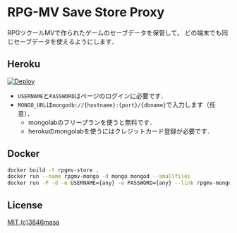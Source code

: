 RPG-MV Save Store Proxy
=======================

RPGツクールMVで作られたゲームのセーブデータを保管して，
どの端末でも同じセーブデータを使えるようにします．

## Heroku
[![Deploy](https://www.herokucdn.com/deploy/button.png)](https://heroku.com/deploy)

- ``USERNAME``と``PASSWORD``はページのログインに必要です．
- ``MONGO_URL``は``mongodb://{hostname}:{port}/{dbname}``で入力します（任意）．
  - mongolabのフリープランを使うと無料です．
  - herokuのmongolabを使うにはクレジットカード登録が必要です．

## Docker
```bash
docker build -t rpgmv-store .
docker run --name rpgmv-mongo -d mongo mongod --smallfiles
docker run -P -d -e USERNAME={any} -e PASSWORD={any} --link rpgmv-mongo:mongo rpgmv-store
```

## License
[MIT (c)3846masa](http://3846masa.mit-license.org/2015)
